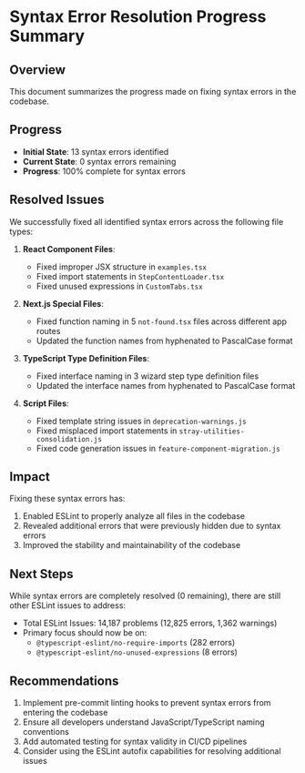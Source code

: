 # Syntax Error Resolution Progress Summary

## Overview

This document summarizes the progress made on fixing syntax errors in the codebase.

## Progress

- **Initial State**: 13 syntax errors identified
- **Current State**: 0 syntax errors remaining
- **Progress**: 100% complete for syntax errors

## Resolved Issues

We successfully fixed all identified syntax errors across the following file types:

1. **React Component Files**:

   - Fixed improper JSX structure in `examples.tsx`
   - Fixed import statements in `StepContentLoader.tsx`
   - Fixed unused expressions in `CustomTabs.tsx`

2. **Next.js Special Files**:

   - Fixed function naming in 5 `not-found.tsx` files across different app routes
   - Updated the function names from hyphenated to PascalCase format

3. **TypeScript Type Definition Files**:

   - Fixed interface naming in 3 wizard step type definition files
   - Updated the interface names from hyphenated to PascalCase format

4. **Script Files**:
   - Fixed template string issues in `deprecation-warnings.js`
   - Fixed misplaced import statements in `stray-utilities-consolidation.js`
   - Fixed code generation issues in `feature-component-migration.js`

## Impact

Fixing these syntax errors has:

1. Enabled ESLint to properly analyze all files in the codebase
2. Revealed additional errors that were previously hidden due to syntax errors
3. Improved the stability and maintainability of the codebase

## Next Steps

While syntax errors are completely resolved (0 remaining), there are still other ESLint issues to address:

- Total ESLint Issues: 14,187 problems (12,825 errors, 1,362 warnings)
- Primary focus should now be on:
  - `@typescript-eslint/no-require-imports` (282 errors)
  - `@typescript-eslint/no-unused-expressions` (8 errors)

## Recommendations

1. Implement pre-commit linting hooks to prevent syntax errors from entering the codebase
2. Ensure all developers understand JavaScript/TypeScript naming conventions
3. Add automated testing for syntax validity in CI/CD pipelines
4. Consider using the ESLint autofix capabilities for resolving additional issues
